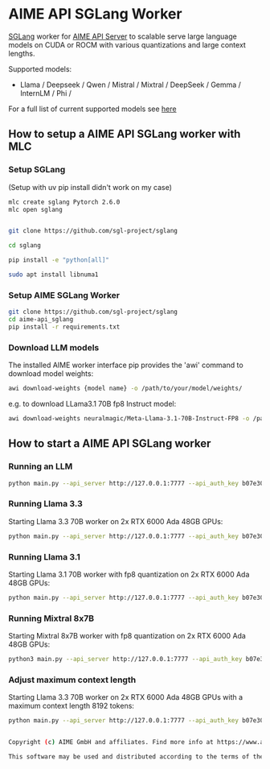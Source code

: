 # AIME API SGLang Worker

 [SGLang](https://docs.sglang.ai/) worker for [AIME API Server](https://github.com/aime-team/aime-api-server) to scalable serve large language models on CUDA or ROCM with various quantizations and large context lengths.

Supported models:

- Llama / Deepseek / Qwen / Mistral / Mixtral / DeepSeek / Gemma / InternLM / Phi /

For a full list of current supported models see [here](https://docs.sglang.ai/supported_models/generative_models.html)


## How to setup a AIME API SGLang worker with MLC

### Setup SGLang

(Setup with uv pip install didn't work on my case)

```bash
mlc create sglang Pytorch 2.6.0 
mlc open sglang


git clone https://github.com/sgl-project/sglang

cd sglang

pip install -e "python[all]"

sudo apt install libnuma1

```
### Setup AIME SGLang Worker

```bash
git clone https://github.com/sgl-project/sglang
cd aime-api_sglang
pip install -r requirements.txt

```

### Download LLM models

The installed AIME worker interface pip provides the 'awi' command to download model weights:

```bash
awi download-weights {model name} -o /path/to/your/model/weights/
```

e.g. to download LLama3.1 70B fp8 Instruct model:

```bash
awi download-weights neuralmagic/Meta-Llama-3.1-70B-Instruct-FP8 -o /path/to/your/model/weights/
```

## How to start a AIME API SGLang worker

### Running an LLM

```bash
python main.py --api_server http://127.0.0.1:7777 --api_auth_key b07e305b50505ca2b3284b4ae5f65d1 --model-path /path/to/your/model/weights/your_llm/ --job_type job_type_name --max_batch_size 8 --tensor-parallel-size 2
```

### Running Llama 3.3

Starting Llama 3.3 70B worker on 2x RTX 6000 Ada 48GB GPUs:

```bash
python main.py --api_server http://127.0.0.1:7777 --api_auth_key b07e305b50505ca2b3284b4ae5f65d1 --model-path /path/to/your/model/weights/Llama-3.3-70B-Instruct --job_type llama3_3 --max_batch_size 8 --tensor-parallel-size 2
```


### Running Llama 3.1

Starting Llama 3.1 70B worker with fp8 quantization on 2x RTX 6000 Ada 48GB GPUs:

```bash
python main.py --api_server http://127.0.0.1:7777 --api_auth_key b07e305b50505ca2b3284b4ae5f65d1 --model-path /path/to/your/model/weights/Llama-3.1-70B-Instruct-fp8 --job_type llama3_1 --max_batch_size 8 --tensor-parallel-size 2
```

### Running Mixtral 8x7B

Starting Mixtral 8x7B worker with fp8 quantization on 2x RTX 6000 Ada 48GB GPUs:

```bash
python3 main.py --api_server http://127.0.0.1:7777 --api_auth_key b07e305b50505ca2b3284b4ae5f65d1 --model-path /path/to/your/model/weights/Mixtral-8x7B-Instruct-v0.1-hf --job-type mixtral --max_batch_size 8 --tensor-parallel-size 2
```

### Adjust maximum context length


Starting Llama 3.3 70B worker on 2x RTX 6000 Ada 48GB GPUs with a maximum context length 8192 tokens:

```bash
python main.py --api_server http://127.0.0.1:7777 --api_auth_key b07e305b50505ca2b3284b4ae5f65d1 --model-path /path/to/your/model/weights/Llama-3.3-70B-Instruct --job_type llama3_3 --max_batch_size 8 --tensor-parallel-size 2 --context-length 8192


Copyright (c) AIME GmbH and affiliates. Find more info at https://www.aime.info/api

This software may be used and distributed according to the terms of the MIT LICENSE
